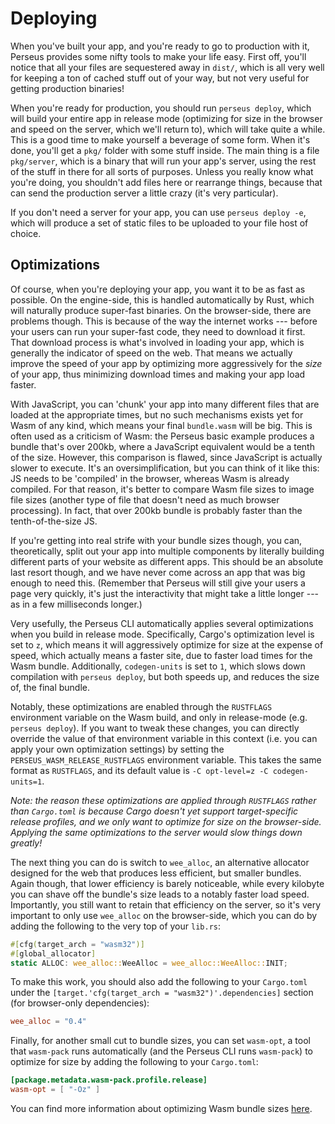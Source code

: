 # Deploying

When you've built your app, and you're ready to go to production with it, Perseus provides some nifty tools to make your life easy. First off, you'll notice that all your files are sequestered away in `dist/`, which is all very well for keeping a ton of cached stuff out of your way, but not very useful for getting production binaries!

When you're ready for production, you should run `perseus deploy`, which will build your entire app in release mode (optimizing for size in the browser and speed on the server, which we'll return to), which will take quite a while. This is a good time to make yourself a beverage of some form. When it's done, you'll get a `pkg/` folder with some stuff inside. The main thing is a file `pkg/server`, which is a binary that will run your app's server, using the rest of the stuff in there for all sorts of purposes. Unless you really know what you're doing, you shouldn't add files here or rearrange things, because that can send the production server a little crazy (it's very particular).

If you don't need a server for your app, you can use `perseus deploy -e`, which will produce a set of static files to be uploaded to your file host of choice.

## Optimizations

Of course, when you're deploying your app, you want it to be as fast as possible. On the engine-side, this is handled automatically by Rust, which will naturally produce super-fast binaries. On the browser-side, there are problems though. This is because of the way the internet works --- before your users can run your super-fast code, they need to download it first. That download process is what's involved in loading your app, which is generally the indicator of speed on the web. That means we actually improve the speed of your app by optimizing more aggressively for the *size* of your app, thus minimizing download times and making your app load faster.

With JavaScript, you can 'chunk' your app into many different files that are loaded at the appropriate times, but no such mechanisms exists yet for Wasm of any kind, which means your final `bundle.wasm` will be big. This is often used as a criticism of Wasm: the Perseus basic example produces a bundle that's over 200kb, where a JavaScript equivalent would be a tenth of the size. However, this comparison is flawed, since JavaScript is actually slower to execute. It's an oversimplification, but you can think of it like this: JS needs to be 'compiled' in the browser, whereas Wasm is already compiled. For that reason, it's better to compare Wasm file sizes to image file sizes (another type of file that doesn't need as much browser processing). In fact, that over 200kb bundle is probably faster than the tenth-of-the-size JS.

If you're getting into real strife with your bundle sizes though, you can, theoretically, split out your app into multiple components by literally building different parts of your website as different apps. This should be an absolute last resort though, and we have never come across an app that was big enough to need this. (Remember that Perseus will still give your users a page very quickly, it's just the interactivity that might take a little longer --- as in a few milliseconds longer.)

Very usefully, the Perseus CLI automatically applies several optimizations when you build in release mode. Specifically, Cargo's optimization level is set to `z`, which means it will aggressively optimize for size at the expense of speed, which actually means a faster site, due to faster load times for the Wasm bundle. Additionally, `codegen-units` is set to `1`, which slows down compilation with `perseus deploy`, but both speeds up, and reduces the size of, the final bundle.

Notably, these optimizations are enabled through the `RUSTFLAGS` environment variable on the Wasm build, and only in release-mode (e.g. `perseus deploy`). If you want to tweak these changes, you can directly override the value of that environment variable in this context (i.e. you can apply your own optimization settings) by setting the `PERSEUS_WASM_RELEASE_RUSTFLAGS` environment variable. This takes the same format as `RUSTFLAGS`, and its default value is `-C opt-level=z -C codegen-units=1`.

*Note: the reason these optimizations are applied through `RUSTFLAGS` rather than `Cargo.toml` is because Cargo doesn't yet support target-specific release profiles, and we only want to optimize for size on the browser-side. Applying the same optimizations to the server would slow things down greatly!*

The next thing you can do is switch to `wee_alloc`, an alternative allocator designed for the web that produces less efficient, but smaller bundles. Again though, that lower efficiency is barely noticeable, while every kilobyte you can shave off the bundle's size leads to a notably faster load speed. Importantly, you still want to retain that efficiency on the server, so it's very important to only use `wee_alloc` on the browser-side, which you can do by adding the following to the very top of your `lib.rs`:

```rust
#[cfg(target_arch = "wasm32")]
#[global_allocator]
static ALLOC: wee_alloc::WeeAlloc = wee_alloc::WeeAlloc::INIT;
```

To make this work, you should also add the following to your `Cargo.toml` under the `[target.'cfg(target_arch = "wasm32")'.dependencies]` section (for browser-only dependencies):

```toml
wee_alloc = "0.4"
```

Finally, for another small cut to bundle sizes, you can set `wasm-opt`, a tool that `wasm-pack` runs automatically (and the Perseus CLI runs `wasm-pack`) to optimize for size by adding the following to your `Cargo.toml`:

```toml
[package.metadata.wasm-pack.profile.release]
wasm-opt = [ "-Oz" ]
```

You can find more information about optimizing Wasm bundle sizes [here](https://rustwasm.github.io/book/reference/code-size.html#optimizing-builds-for-code-size).
